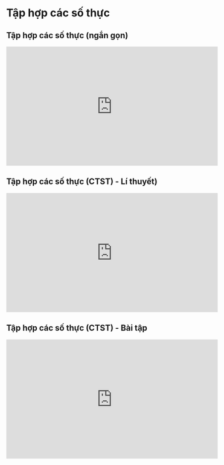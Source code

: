 # Tập hợp các số thực
## Tập hợp các số thực (ngắn gọn)
<iframe width="560" height="315" src="https://www.youtube.com/embed/CL4R7DqTqDE?si=EyKZojsLdxdLgMsV" title="YouTube video player" frameborder="0" allow="accelerometer; autoplay; clipboard-write; encrypted-media; gyroscope; picture-in-picture; web-share" referrerpolicy="strict-origin-when-cross-origin" allowfullscreen></iframe>

## Tập hợp các số thực (CTST) - Lí thuyết)
<iframe width="560" height="315" src="https://www.youtube.com/embed/UZeT5UUPqww?si=IKlWACQpcAiywcyE" title="YouTube video player" frameborder="0" allow="accelerometer; autoplay; clipboard-write; encrypted-media; gyroscope; picture-in-picture; web-share" referrerpolicy="strict-origin-when-cross-origin" allowfullscreen></iframe>

## Tập hợp các số thực (CTST) - Bài tập
<iframe width="560" height="315" src="https://www.youtube.com/embed/InxR-wKDxFA?si=j-UWY6uE8ds_-4zg" title="YouTube video player" frameborder="0" allow="accelerometer; autoplay; clipboard-write; encrypted-media; gyroscope; picture-in-picture; web-share" referrerpolicy="strict-origin-when-cross-origin" allowfullscreen></iframe>
